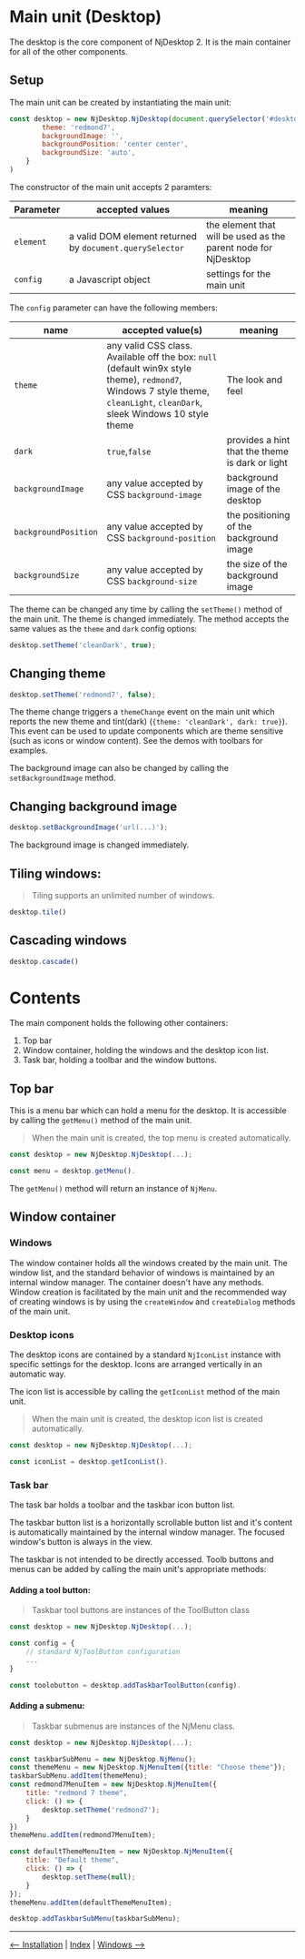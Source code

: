 # Main unit (Desktop)

The desktop is the core component of NjDesktop 2. It is the main container for all of the other components.

## Setup

The main unit can be created by instantiating the main unit:

```javascript
const desktop = new NjDesktop.NjDesktop(document.querySelector('#desktop'), {
        theme: 'redmond7',
        backgroundImage: '',
        backgroundPosition: 'center center',
        backgroundSize: 'auto',
    }
)
```

The constructor of the main unit accepts 2 paramters:

| Parameter | accepted values | meaning |
| --- | --- | --- |
| `element` | a valid DOM element returned by `document.querySelector` | the element that will be used as the parent node for NjDesktop |
| `config` | a Javascript object | settings for the main unit |

The `config` parameter can have the following members:

| name  | accepted value(s) | meaning |
| --- | --- | --- |
| `theme` | any valid CSS class. Available off the box: `null` (default win9x style theme), `redmond7`, Windows 7 style theme, `cleanLight`, `cleanDark`, sleek Windows 10 style theme | The look and feel | 
| `dark`  | `true`,`false` | provides a hint that the theme is dark or light
| `backgroundImage` | any value accepted by CSS `background-image` | background image of the desktop |
| `backgroundPosition` | any value accepted by CSS `background-position` | the positioning of the background image |
| `backgroundSize` | any value accepted by CSS `background-size` | the size of the background image |

The theme can be changed any time by calling the `setTheme()` method of the main unit. The theme is changed immediately. The method accepts the same values as the `theme` and `dark` config options:

```javascript
desktop.setTheme('cleanDark', true);
```

## Changing theme

```javascript
desktop.setTheme('redmond7', false);
```

The theme change triggers a `themeChange` event on the main unit which reports the new theme and tint(dark) (`{theme: 'cleanDark', dark: true}`). This event can be used to update components which are theme sensitive (such as icons or window content). See the demos with toolbars for examples.

The background image can also be changed by calling the `setBackgroundImage` method.

## Changing background image

```javascript
desktop.setBackgroundImage('url(...)');
```

The background image is changed immediately.

## Tiling windows:

> Tiling supports an unlimited number of windows.

```javascript
desktop.tile()
```

## Cascading windows

```javascript
desktop.cascade()
```

# Contents

The main component holds the following other containers: 

1. Top bar
2. Window container, holding the windows and the desktop icon list.
3. Task bar, holding a toolbar and the window buttons.

## Top bar

This is a menu bar which can hold a menu for the desktop. It is accessible by calling the `getMenu()` method of the main unit.

> When the main unit is created, the top menu is created automatically.

```javascript
const desktop = new NjDesktop.NjDesktop(...);

const menu = desktop.getMenu().
```

The `getMenu()` method will return an instance of `NjMenu`.

## Window container

### Windows

The window container holds all the windows created by the main unit. The window list, and the standard behavior of windows is maintained by an internal window manager. The container doesn't have any methods. Window creation is facilitated by the main unit and the recommended way of creating windows is by using the `createWindow` and `createDialog` methods of the main unit.

### Desktop icons

The desktop icons are contained by a standard `NjIconList` instance with specific settings for the desktop. Icons are arranged vertically in an automatic way.

The icon list is accessible by calling the `getIconList` method of the main unit.

> When the main unit is created, the desktop icon list is created automatically.

```javascript
const desktop = new NjDesktop.NjDesktop(...);

const iconList = desktop.getIconList().
```

### Task bar

The task bar holds a toolbar and the taskbar icon button list.

The taskbar button list is a horizontally scrollable button list and it's content is automatically maintained by the internal window manager. The focused window's button is always in the view.

The taskbar is not intended to be directly accessed. Toolb buttons and menus can be added by calling the main unit's appropriate methods:

#### Adding a tool button:

> Taskbar tool buttons are instances of the ToolButton class

```javascript
const desktop = new NjDesktop.NjDesktop(...);

const config = {
    // standard NjToolButton configuration
    ...
}

const toolobutton = desktop.addTaskbarToolButton(config).
```

#### Adding a submenu:

> Taskbar submenus are instances of the NjMenu class.

```javascript
const desktop = new NjDesktop.NjDesktop(...);

const taskbarSubMenu = new NjDesktop.NjMenu();
const themeMenu = new NjDesktop.NjMenuItem({title: "Choose theme"});
taskbarSubMenu.addItem(themeMenu);
const redmond7MenuItem = new NjDesktop.NjMenuItem({
    title: "redmond 7 theme",
    click: () => {
        desktop.setTheme('redmond7');
    }
})
themeMenu.addItem(redmond7MenuItem);

const defaultThemeMenuItem = new NjDesktop.NjMenuItem({
    title: "Default theme",
    click: () => {
        desktop.setTheme(null);
    }
});
themeMenu.addItem(defaultThemeMenuItem);

desktop.addTaskbarSubMenu(taskbarSubMenu);
```

---
[<-- Installation](./installation.md) |
[Index](./index.md) |
[Windows -->](./windows.md)